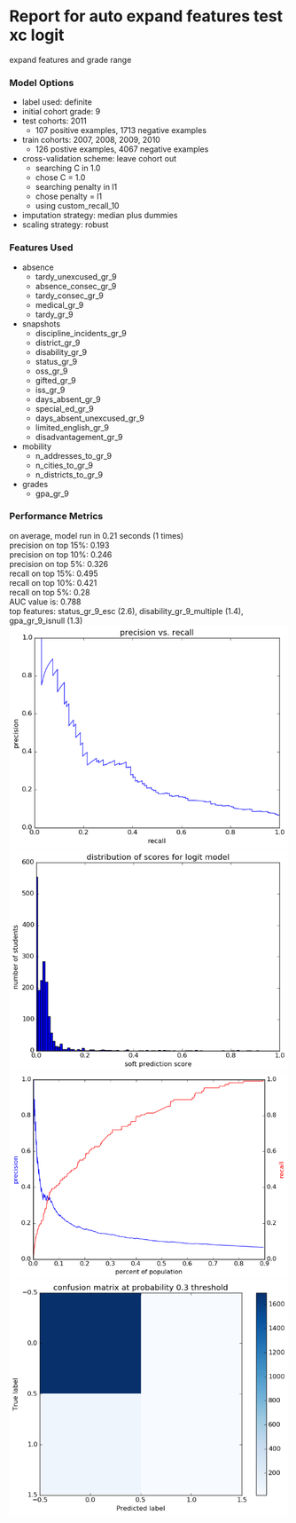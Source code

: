 # Report for auto expand features test xc logit
expand features and grade range

### Model Options
* label used: definite
* initial cohort grade: 9
* test cohorts: 2011
	 * 107 positive examples, 1713 negative examples
* train cohorts: 2007, 2008, 2009, 2010
	 * 126 postive examples, 4067 negative examples
* cross-validation scheme: leave cohort out
	 * searching C in 1.0
	 * chose C = 1.0
	 * searching penalty in l1
	 * chose penalty = l1
	 * using custom_recall_10
* imputation strategy: median plus dummies
* scaling strategy: robust

### Features Used
* absence
	 * tardy_unexcused_gr_9
	 * absence_consec_gr_9
	 * tardy_consec_gr_9
	 * medical_gr_9
	 * tardy_gr_9
* snapshots
	 * discipline_incidents_gr_9
	 * district_gr_9
	 * disability_gr_9
	 * status_gr_9
	 * oss_gr_9
	 * gifted_gr_9
	 * iss_gr_9
	 * days_absent_gr_9
	 * special_ed_gr_9
	 * days_absent_unexcused_gr_9
	 * limited_english_gr_9
	 * disadvantagement_gr_9
* mobility
	 * n_addresses_to_gr_9
	 * n_cities_to_gr_9
	 * n_districts_to_gr_9
* grades
	 * gpa_gr_9

### Performance Metrics
on average, model run in 0.21 seconds (1 times) <br/>precision on top 15%: 0.193 <br/>precision on top 10%: 0.246 <br/>precision on top 5%: 0.326 <br/>recall on top 15%: 0.495 <br/>recall on top 10%: 0.421 <br/>recall on top 5%: 0.28 <br/>AUC value is: 0.788 <br/>top features: status_gr_9_esc (2.6), disability_gr_9_multiple (1.4), gpa_gr_9_isnull (1.3)
![auto_expand_features_test_xc_logit_pr_vs_threshold.png](auto_expand_features_test_xc_logit_pr_vs_threshold.png)
![auto_expand_features_test_xc_logit_score_dist.png](auto_expand_features_test_xc_logit_score_dist.png)
![auto_expand_features_test_xc_logit_precision_recall_at_k.png](auto_expand_features_test_xc_logit_precision_recall_at_k.png)
![auto_expand_features_test_xc_logit_confusion_mat_0.3.png](auto_expand_features_test_xc_logit_confusion_mat_0.3.png)

